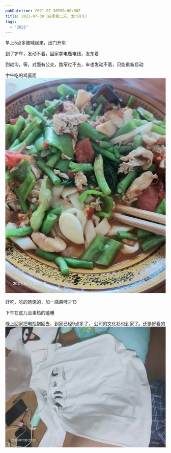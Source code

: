 ```yaml
---
pubDatetime: 2021-07-30T00:00:00Z
title: 2021-07-30（在家第二天，出门开车）
tags:
  - "2021"
---
```


早上5点多被喊起来，出门开车

到了铲车，发动不着，回家拿电瓶电线，发东着

到赵沟，等。对面有公交，路窄过不去，车也发动不着，只能重新启动

中午吃的鸡蛋面
![](../../img/6904315-ddd3f831d93409eb.jpg)

好吃，吃的饱饱的，加一瓶果啤才13

下午在这儿没事热的瞌睡

晚上回家把电瓶抱回去，到家已经9点多了，
公司的文化衫也到家了。还挺好看的![](../../img/6904315-779373c4cff970f5.jpg)
